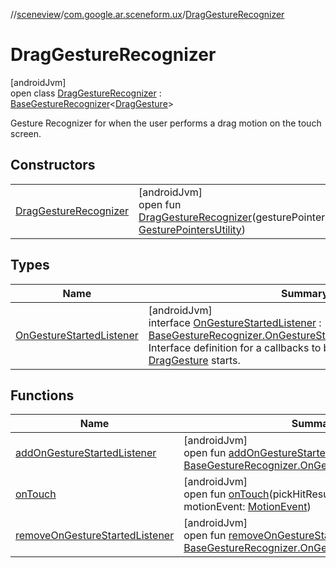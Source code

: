 //[sceneview](../../../index.md)/[com.google.ar.sceneform.ux](../index.md)/[DragGestureRecognizer](index.md)

# DragGestureRecognizer

[androidJvm]\
open class [DragGestureRecognizer](index.md) : [BaseGestureRecognizer](../-base-gesture-recognizer/index.md)&lt;[DragGesture](../-drag-gesture/index.md)&gt; 

Gesture Recognizer for when the user performs a drag motion on the touch screen.

## Constructors

| | |
|---|---|
| [DragGestureRecognizer](-drag-gesture-recognizer.md) | [androidJvm]<br>open fun [DragGestureRecognizer](-drag-gesture-recognizer.md)(gesturePointersUtility: [GesturePointersUtility](../-gesture-pointers-utility/index.md)) |

## Types

| Name | Summary |
|---|---|
| [OnGestureStartedListener](-on-gesture-started-listener/index.md) | [androidJvm]<br>interface [OnGestureStartedListener](-on-gesture-started-listener/index.md) : [BaseGestureRecognizer.OnGestureStartedListener](../-base-gesture-recognizer/-on-gesture-started-listener/index.md)&lt;[DragGesture](../-drag-gesture/index.md)&gt; <br>Interface definition for a callbacks to be invoked when a [DragGesture](../-drag-gesture/index.md) starts. |

## Functions

| Name | Summary |
|---|---|
| [addOnGestureStartedListener](../-base-gesture-recognizer/add-on-gesture-started-listener.md) | [androidJvm]<br>open fun [addOnGestureStartedListener](../-base-gesture-recognizer/add-on-gesture-started-listener.md)(listener: [BaseGestureRecognizer.OnGestureStartedListener](../-base-gesture-recognizer/-on-gesture-started-listener/index.md)&lt;[T](../../com.google.ar.sceneform.collision/-collision-system/raycast-all.md)&gt;) |
| [onTouch](../-base-gesture-recognizer/on-touch.md) | [androidJvm]<br>open fun [onTouch](../-base-gesture-recognizer/on-touch.md)(pickHitResult: [PickHitResult](../../com.google.ar.sceneform/-pick-hit-result/index.md), motionEvent: [MotionEvent](https://developer.android.com/reference/kotlin/android/view/MotionEvent.html)) |
| [removeOnGestureStartedListener](../-base-gesture-recognizer/remove-on-gesture-started-listener.md) | [androidJvm]<br>open fun [removeOnGestureStartedListener](../-base-gesture-recognizer/remove-on-gesture-started-listener.md)(listener: [BaseGestureRecognizer.OnGestureStartedListener](../-base-gesture-recognizer/-on-gesture-started-listener/index.md)&lt;[T](../../com.google.ar.sceneform.collision/-collision-system/raycast-all.md)&gt;) |
